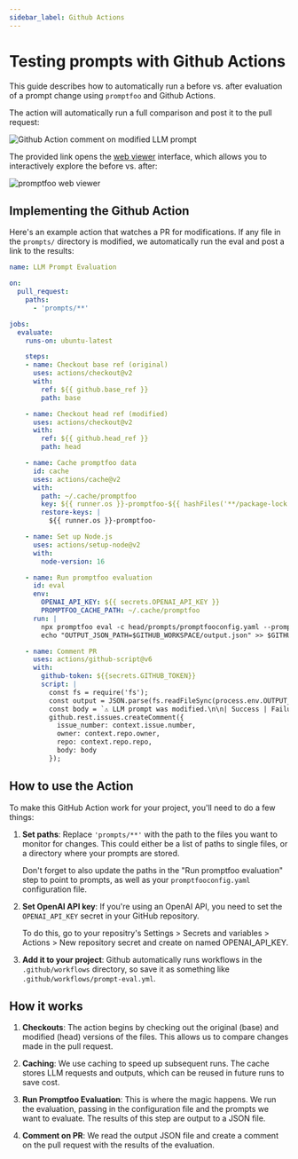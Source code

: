 ```yaml
---
sidebar_label: Github Actions
---
```


# Testing prompts with Github Actions

This guide describes how to automatically run a before vs. after evaluation of a prompt change using `promptfoo` and Github Actions.

The action will automatically run a full comparison and post it to the pull request:

![Github Action comment on modified LLM prompt](/img/docs/github-action-comment.png)

The provided link opens the [web viewer](/docs/usage/web-ui) interface, which allows you to interactively explore the before vs. after:

![promptfoo web viewer](https://user-images.githubusercontent.com/310310/244891219-2b79e8f8-9b79-49e7-bffb-24cba18352f2.png)

## Implementing the Github Action

Here's an example action that watches a PR for modifications.  If any file in the `prompts/` directory is modified, we automatically run the eval and post a link to the results:

```yml
name: LLM Prompt Evaluation

on:
  pull_request:
    paths:
      - 'prompts/**'

jobs:
  evaluate:
    runs-on: ubuntu-latest

    steps:
    - name: Checkout base ref (original)
      uses: actions/checkout@v2
      with:
        ref: ${{ github.base_ref }}
        path: base

    - name: Checkout head ref (modified)
      uses: actions/checkout@v2
      with:
        ref: ${{ github.head_ref }}
        path: head

    - name: Cache promptfoo data
      id: cache
      uses: actions/cache@v2
      with:
        path: ~/.cache/promptfoo
        key: ${{ runner.os }}-promptfoo-${{ hashFiles('**/package-lock.json') }}
        restore-keys: |
          ${{ runner.os }}-promptfoo-

    - name: Set up Node.js
      uses: actions/setup-node@v2
      with:
        node-version: 16

    - name: Run promptfoo evaluation
      id: eval
      env:
        OPENAI_API_KEY: ${{ secrets.OPENAI_API_KEY }}
        PROMPTFOO_CACHE_PATH: ~/.cache/promptfoo
      run: |
        npx promptfoo eval -c head/prompts/promptfooconfig.yaml --prompts base/prompts/prompt1.json head/prompts/prompt1.json -o output.json --share
        echo "OUTPUT_JSON_PATH=$GITHUB_WORKSPACE/output.json" >> $GITHUB_ENV

    - name: Comment PR
      uses: actions/github-script@v6
      with:
        github-token: ${{secrets.GITHUB_TOKEN}}
        script: |
          const fs = require('fs');
          const output = JSON.parse(fs.readFileSync(process.env.OUTPUT_JSON_PATH, 'utf8'));
          const body = `⚠️ LLM prompt was modified.\n\n| Success | Failure |\n|---------|---------|\n| ${output.results.stats.successes}      | ${output.results.stats.failures}       |\n\n**» [View eval results](${output.shareableUrl}) «**`;
          github.rest.issues.createComment({
            issue_number: context.issue.number,
            owner: context.repo.owner,
            repo: context.repo.repo,
            body: body
          });
```

## How to use the Action

To make this GitHub Action work for your project, you'll need to do a few things:

1. **Set paths**: Replace `'prompts/**'` with the path to the files you want to monitor for changes. This could either be a list of paths to single files, or a directory where your prompts are stored.

    Don't forget to also update the paths in the "Run promptfoo evaluation" step to point to prompts, as well as your `promptfooconfig.yaml` configuration file.

1. **Set OpenAI API key**: If you're using an OpenAI API, you need to set the `OPENAI_API_KEY` secret in your GitHub repository.

    To do this, go to your repositry's Settings > Secrets and variables > Actions > New repository secret and create on named OPENAI_API_KEY.

1. **Add it to your project**: Github automatically runs workflows in the `.github/workflows` directory, so save it as something like `.github/workflows/prompt-eval.yml`.

## How it works

1. **Checkouts**: The action begins by checking out the original (base) and modified (head) versions of the files. This allows us to compare changes made in the pull request.

1. **Caching**: We use caching to speed up subsequent runs. The cache stores LLM requests and outputs, which can be reused in future runs to save cost.

1. **Run Promptfoo Evaluation**: This is where the magic happens. We run the evaluation, passing in the configuration file and the prompts we want to evaluate. The results of this step are output to a JSON file.

1. **Comment on PR**: We read the output JSON file and create a comment on the pull request with the results of the evaluation.

